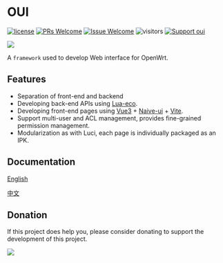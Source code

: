 # OUI

[1]: https://img.shields.io/badge/license-MIT-brightgreen.svg?style=plastic
[2]: /LICENSE
[3]: https://img.shields.io/badge/PRs-welcome-brightgreen.svg?style=plastic
[4]: https://github.com/zhaojh329/oui/pulls
[5]: https://img.shields.io/badge/Issues-welcome-brightgreen.svg?style=plastic
[6]: https://github.com/zhaojh329/oui/issues/new
[7]: https://img.shields.io/badge/Support%20oui-Donate-blueviolet.svg

[![license][1]][2]
[![PRs Welcome][3]][4]
[![Issue Welcome][5]][6]
![visitors](https://visitor-badge.laobi.icu/badge?page_id=zhaojh329.oui)
[![Support oui][7]](#donation)

[Lua-eco]: https://github.com/zhaojh329/lua-eco
[Vue3]: https://github.com/vuejs/core
[Naive-ui]: https://github.com/tusen-ai/naive-ui
[Vite]: https://github.com/vitejs/vite

![](/oui.gif)

A `framework` used to develop Web interface for OpenWrt.

## Features

* Separation of front-end and backend
* Developing back-end APIs using [Lua-eco].
* Developing front-end pages using [Vue3] + [Naive-ui] + [Vite].
* Support multi-user and ACL management, provides fine-grained permission management.
* Modularization as with Luci, each page is individually packaged as an IPK.

## Documentation

[English](https://zhaojh329.github.io/oui/)

[中文](https://zhaojh329.github.io/oui/zh/)

## Donation
If this project does help you, please consider donating to support the development of this project.

![](/docs/donate.png)
